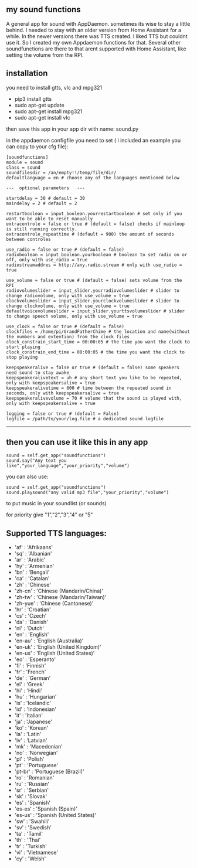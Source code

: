 ## my sound functions

A general app for sound with AppDaemon.
sometimes its wise to stay a little behind. I needed to stay with an older version from Home Assistant for a while.
In the newer versions there was TTS created. I liked TTS but couldnt use it.
So I created my own Appdaemon functions for that.
Several other soundfunctions are there to that arent supported with Home Assistant, like setting the volume from the RPI.

## installation

you need to install gtts, vlc and mpg321

- pip3 install gtts
- sudo apt-get update
- sudo apt-get install mpg321
- sudo apt-get install vlc

then save this app in your app dir with name: sound.py

in the appdaemon configfile you need to set ( i included an example you can copy to your cfg file):                                           
```                                                                                
[soundfunctions]                                                                       
module = sound                                                                         
class = sound                                                                          
soundfilesdir = /an/empty!!/temp/file/dir/
defaultlanguage = en # choose any of the languages mentioned below

---  optional parameters   ---

startdelay = 30 # default = 30
maindelay = 2 # default = 2

restartboolean = input_boolean.yourrestartboolean # set only if you want to be able to reset manually
extracontrole = false or true # (default = false) checks if mainloop is still running correctly.
extracontrole_repeattime # (default = 900) the amount of seconds between controles                                             

use_radio = false or true # (default = false)
radioboolean = input_boolean.yourboolean # boolean to set radio on or off, only with use_radio = true
radiostreamaddres = http://any.radio.stream # only with use_radio = true

use_volume = false or true # (default = false) sets volume from the RPI
radiovolumeslider = input_slider.yourradiovolumeslider # slider to change radiovolume, only with use_volume = true
clockvolumeslider = input_slider.yourclockvolumeslider # slider to change clockvolume, only with use_volume = true
defaultvoicevolumeslider = input_slider.yourttsvolumeslider # slider to change speech volume, only with use_volume = true

use_clock = false or true # (default = false)
clockfiles = /home/pi/GrandFatherChime # the location and name(without the numbers and extention) from the clock files
clock_constrain_start_time = 00:00:05 # the time you want the clock to start playing
clock_constrain_end_time = 08:00:05 # the time you want the clock to stop playing

keepspeakeralive = false or true # (default = false) some speakers need sound to stay awake
keepspeakeralivetext = uh # any short text you like to be repeated, only with keepspeakersalive = true
keepspeakeralivetime = 600 # time between the repeated sound in seconds, only with keepspeakersalive = true 
keepspeakeralivevolume = 70 # volume that the sound is played with, only with keepspeakersalive = true

logging = false or true # (default = False)
logfile = /path/to/your/log.file # a dedicated sound logfile
```                                                                                       
--------------------------------------------------------------------------------                                                                                         

## then you can use it like this in any app                                               
                                                                                   
```
sound = self.get_app("soundfunctions")                                                 
sound.say("Any text you like","your_language","your_priority","volume")    
```
you can also use:
                                                                                       
```
sound = self.get_app("soundfunctions")                                                 
sound.playsound("any valid mp3 file","your_priority","volume")
```
to put music in your soundlist (or sounds)

for priority give "1","2","3","4" or "5"


## Supported TTS languages:
- 'af' : 'Afrikaans'
- 'sq' : 'Albanian'
- 'ar' : 'Arabic'
- 'hy' : 'Armenian'
- 'bn' : 'Bengali'
- 'ca' : 'Catalan'
- 'zh' : 'Chinese'
- 'zh-cn' : 'Chinese (Mandarin/China)'
- 'zh-tw' : 'Chinese (Mandarin/Taiwan)'
- 'zh-yue' : 'Chinese (Cantonese)'
- 'hr' : 'Croatian'
- 'cs' : 'Czech'
- 'da' : 'Danish'
- 'nl' : 'Dutch'
- 'en' : 'English'
- 'en-au' : 'English (Australia)'
- 'en-uk' : 'English (United Kingdom)'
- 'en-us' : 'English (United States)'
- 'eo' : 'Esperanto'
- 'fi' : 'Finnish'
- 'fr' : 'French'
- 'de' : 'German'
- 'el' : 'Greek'
- 'hi' : 'Hindi'
- 'hu' : 'Hungarian'
- 'is' : 'Icelandic'
- 'id' : 'Indonesian'
- 'it' : 'Italian'
- 'ja' : 'Japanese'
- 'ko' : 'Korean'
- 'la' : 'Latin'
- 'lv' : 'Latvian'
- 'mk' : 'Macedonian'
- 'no' : 'Norwegian'
- 'pl' : 'Polish'
- 'pt' : 'Portuguese'
- 'pt-br' : 'Portuguese (Brazil)'
- 'ro' : 'Romanian'
- 'ru' : 'Russian'
- 'sr' : 'Serbian'
- 'sk' : 'Slovak'
- 'es' : 'Spanish'
- 'es-es' : 'Spanish (Spain)'
- 'es-us' : 'Spanish (United States)'
- 'sw' : 'Swahili'
- 'sv' : 'Swedish'
- 'ta' : 'Tamil'
- 'th' : 'Thai'
- 'tr' : 'Turkish'
- 'vi' : 'Vietnamese'
- 'cy' : 'Welsh'
                                                                                       


